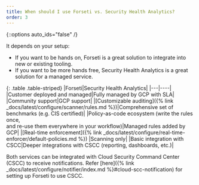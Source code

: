 ```yaml
---
title: When should I use Forseti vs. Security Health Analytics?
order: 3
---
```

{::options auto_ids="false" /}

It depends on your setup:

* If you want to be hands on, Forseti is a great solution to integrate into new or existing tooling.
* If you want to be more hands free, Security Health Analytics is a great solution for a managed service.

{: .table .table-striped}
|Forseti|Security Health Analytics|
|---|----|
|Customer deployed and managed|Fully managed by GCP with SLA|
|Community support|GCP support|
|[Customizable auditing]({% link _docs/latest/configure/scanner/rules.md %})|Comprehensive set of benchmarks (e.g. CIS certified)|
|Policy-as-code ecosystem (write the rules once, <br> and re-use them everywhere in your workflow)|Managed rules added by GCP|
|[Real-time enforcement]({% link _docs/latest/configure/real-time-enforcer/default-policies.md %}) |Scanning only|
|Basic integration with CSCC|Deeper integrations with CSCC (reporting, dashboards, etc.)|

Both services can be integrated with Cloud Security Command Center (CSCC) to receive notifications.
Refer [here]({% link _docs/latest/configure/notifier/index.md %}#cloud-scc-notification) 
for setting up Forseti to use CSCC.
